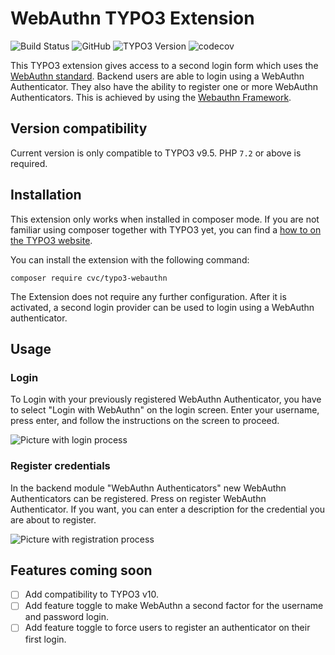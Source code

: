 # WebAuthn TYPO3 Extension

![Build Status](https://travis-ci.org/cvc-digital/typo3-webauthn.svg?branch=master) 
![GitHub](https://img.shields.io/github/license/cvc-digital/typo3-webauthn)
![TYPO3 Version](https://img.shields.io/badge/TYPO3-%5E9.0-orange)
![codecov](https://codecov.io/gh/cvc-digital/typo3-webauthn/branch/master/graph/badge.svg)

This TYPO3 extension gives access to a second login form which uses the [WebAuthn standard](https://webauthn.io).
Backend users are able to login using a WebAuthn Authenticator. They also have the ability to register one or more WebAuthn Authenticators.
This is achieved by using the [Webauthn Framework](https://github.com/web-auth/webauthn-framework).

## Version compatibility

Current version is only compatible to TYPO3 v9.5.
PHP `7.2` or above is required.

## Installation

This extension only works when installed in composer mode. If you are not familiar using composer together with TYPO3
yet, you can find a [how to on the TYPO3 website](https://composer.typo3.org/).

You can install the extension with the following command:

```
composer require cvc/typo3-webauthn
```
The Extension does not require any further configuration. After it is activated, a second login provider can be used to login using a WebAuthn authenticator.

## Usage

### Login

To Login with your previously registered WebAuthn Authenticator, you have to select "Login with WebAuthn" on the login screen. Enter your username, press enter, and follow the instructions on the screen to proceed.

![Picture with login process](docs/images/login.png)

### Register credentials

In the backend module "WebAuthn Authenticators" new WebAuthn Authenticators can be registered. Press on register WebAuthn Authenticator.
If you want, you can enter a description for the credential you are about to register.

![Picture with registration process](docs/images/registration.png)

## Features coming soon
- [ ] Add compatibility to TYPO3 v10.
- [ ] Add feature toggle to make WebAuthn a second factor for the username and password login.
- [ ] Add feature toggle to force users to register an authenticator on their first login.

